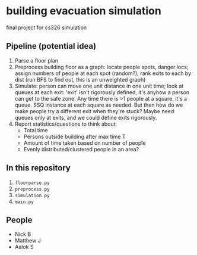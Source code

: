 # building evacuation simulation

final project for cs326 simulation


Pipeline (potential idea)
---
1. Parse a floor plan
2. Preprocess building floor as a graph: locate people spots, danger locs;
    assign numbers of people at each spot (random?); rank exits to each by dist
    (run BFS to find out, this is an unweighted graph) 
3. Simulate: person can move one unit distance in one unit time; look at queues
     at each exit: 'exit' isn't rigorously defined, it's anyhow a person can get
     to the safe zone. Any time there is >1 people at a square, it's a queue.
    SSQ instance at each square as needed. But then how do we make people try
     a different exit when they're stuck? Maybe need queues only at exits, and 
     we could define exits rigorously.
4. Report statistics/questions to think about:
    - Total time
    - Persons outside building after max time T
    - Amount of time taken based on number of people
    - Evenly distributed/clustered people in an area? 
 

In this repository
---
1. `floorparse.py`
2. `preprocess.py`
3. `simulation.py`
4. `main.py`


People
---
- Nick B
- Matthew J
- Aalok S
